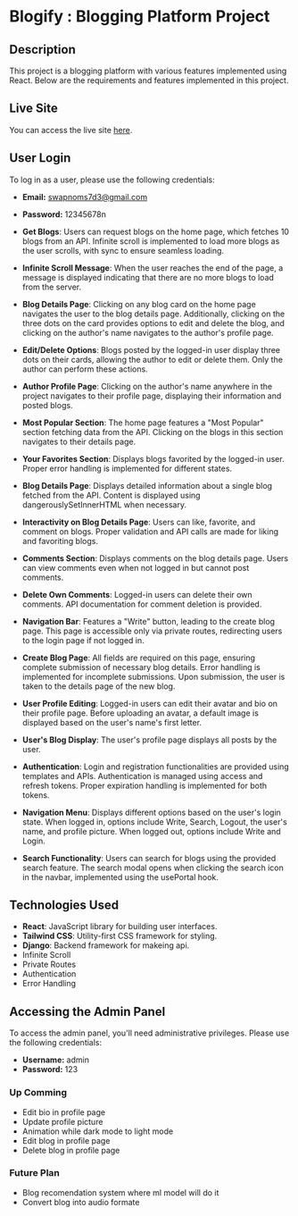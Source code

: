 # Blogify : Blogging Platform Project

## Description

This project is a blogging platform with various features implemented using React. Below are the requirements and features implemented in this project.

## Live Site

You can access the live site [here](https://blogify-teal-three.vercel.app/).

## User Login

To log in as a user, please use the following credentials:

- **Email:** swapnoms7d3@gmail.com
- **Password:** 12345678n

- **Get Blogs**: Users can request blogs on the home page, which fetches 10 blogs from an API. Infinite scroll is implemented to load more blogs as the user scrolls, with sync to ensure seamless loading.

- **Infinite Scroll Message**: When the user reaches the end of the page, a message is displayed indicating that there are no more blogs to load from the server.

- **Blog Details Page**: Clicking on any blog card on the home page navigates the user to the blog details page. Additionally, clicking on the three dots on the card provides options to edit and delete the blog, and clicking on the author's name navigates to the author's profile page.

- **Edit/Delete Options**: Blogs posted by the logged-in user display three dots on their cards, allowing the author to edit or delete them. Only the author can perform these actions.

- **Author Profile Page**: Clicking on the author's name anywhere in the project navigates to their profile page, displaying their information and posted blogs.

- **Most Popular Section**: The home page features a "Most Popular" section fetching data from the API. Clicking on the blogs in this section navigates to their details page.

- **Your Favorites Section**: Displays blogs favorited by the logged-in user. Proper error handling is implemented for different states.

- **Blog Details Page**: Displays detailed information about a single blog fetched from the API. Content is displayed using dangerouslySetInnerHTML when necessary.

- **Interactivity on Blog Details Page**: Users can like, favorite, and comment on blogs. Proper validation and API calls are made for liking and favoriting blogs.

- **Comments Section**: Displays comments on the blog details page. Users can view comments even when not logged in but cannot post comments.

- **Delete Own Comments**: Logged-in users can delete their own comments. API documentation for comment deletion is provided.

- **Navigation Bar**: Features a "Write" button, leading to the create blog page. This page is accessible only via private routes, redirecting users to the login page if not logged in.

- **Create Blog Page**: All fields are required on this page, ensuring complete submission of necessary blog details. Error handling is implemented for incomplete submissions. Upon submission, the user is taken to the details page of the new blog.

- **User Profile Editing**: Logged-in users can edit their avatar and bio on their profile page. Before uploading an avatar, a default image is displayed based on the user's name's first letter.

- **User's Blog Display**: The user's profile page displays all posts by the user.

- **Authentication**: Login and registration functionalities are provided using templates and APIs. Authentication is managed using access and refresh tokens. Proper expiration handling is implemented for both tokens.

- **Navigation Menu**: Displays different options based on the user's login state. When logged in, options include Write, Search, Logout, the user's name, and profile picture. When logged out, options include Write and Login.

- **Search Functionality**: Users can search for blogs using the provided search feature. The search modal opens when clicking the search icon in the navbar, implemented using the usePortal hook.

## Technologies Used

- **React**: JavaScript library for building user interfaces.
- **Tailwind CSS**: Utility-first CSS framework for styling.
- **Django**: Backend framework for makeing api.
- Infinite Scroll
- Private Routes
- Authentication
- Error Handling

## Accessing the Admin Panel

To access the admin panel, you'll need administrative privileges. Please use the following credentials:

- **Username:** admin
- **Password:** 123

### Up Comming

- Edit bio in profile page
- Update profile picture
- Animation while dark mode to light mode
- Edit blog in profile page
- Delete blog in profile page

### Future Plan

- Blog recomendation system where ml model will do it
- Convert blog into audio formate
